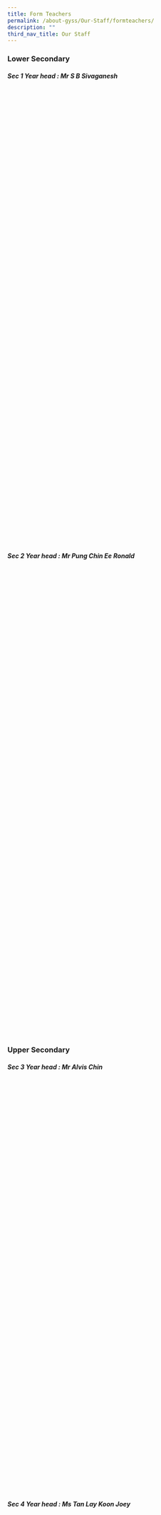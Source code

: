 ```yaml
---
title: Form Teachers
permalink: /about-gyss/Our-Staff/formteachers/
description: ""
third_nav_title: Our Staff
---
```

### Lower Secondary

##### Sec 1 Year head : Mr S B Sivaganesh

<!--td {border: 1px solid #cccccc;}br {mso-data-placement:same-cell;}-->

<table xmlns="http://www.w3.org/1999/xhtml" cellspacing="0" cellpadding="0" dir="ltr" border="1" style="table-layout:fixed;font-size:10pt;font-family:Arial;width:0px;border-collapse:collapse;border:none"><colgroup><col width="149"><col width="361"></colgroup><tbody><tr style="height:21px;"><td style="border-top:1px solid #000000;border-right:1px solid #000000;border-bottom:1px solid #000000;border-left:1px solid #000000;overflow:hidden;padding:2px 3px 2px 3px;vertical-align:bottom;font-family:Calibri;font-size:18pt;font-weight:bold;text-align:center;" data-sheets-value="{&quot;1&quot;:2,&quot;2&quot;:&quot;Form Class&quot;}">Form Class</td><td style="border-top:1px solid #000000;border-right:1px solid #000000;border-bottom:1px solid #000000;overflow:hidden;padding:2px 3px 2px 3px;vertical-align:bottom;font-family:Calibri;font-size:18pt;font-weight:bold;" data-sheets-value="{&quot;1&quot;:2,&quot;2&quot;:&quot;Name of Teacher&quot;}">Name of Teacher</td></tr><tr style="height:21px;"><td style="border-right:1px solid #000000;border-bottom:1px solid #000000;border-left:1px solid #000000;overflow:hidden;padding:2px 3px 2px 3px;vertical-align:bottom;font-family:Calibri;font-size:18pt;font-weight:normal;text-align:center;" data-sheets-value="{&quot;1&quot;:2,&quot;2&quot;:&quot;1E1&quot;,&quot;6&quot;:1}">1E1</td><td style="border-right:1px solid #000000;border-bottom:1px solid #000000;overflow:hidden;padding:2px 3px 2px 3px;vertical-align:bottom;font-family:Calibri;font-size:18pt;font-weight:normal;" data-sheets-value="{&quot;1&quot;:2,&quot;2&quot;:&quot;Mdm Gu Yuehong&quot;}">Mdm Gu Yuehong</td></tr><tr style="height:21px;"><td style="border-right:1px solid #000000;border-bottom:1px solid #000000;border-left:1px solid #000000;overflow:hidden;padding:2px 3px 2px 3px;vertical-align:bottom;font-family:Calibri;font-size:18pt;font-weight:normal;text-align:center;" data-sheets-value="{&quot;1&quot;:2,&quot;2&quot;:&quot;1E1&quot;,&quot;6&quot;:1}">1E1</td><td style="border-right:1px solid #000000;border-bottom:1px solid #000000;overflow:hidden;padding:2px 3px 2px 3px;vertical-align:bottom;font-family:Calibri;font-size:18pt;font-weight:normal;" data-sheets-value="{&quot;1&quot;:2,&quot;2&quot;:&quot;Ms Teo Ping Ting Grace&quot;}">Ms Jasmine Liew</td></tr><tr style="height:21px;"><td style="border-right:1px solid #000000;border-bottom:1px solid #000000;border-left:1px solid #000000;overflow:hidden;padding:2px 3px 2px 3px;vertical-align:bottom;font-family:Calibri;font-size:18pt;font-weight:normal;text-align:center;" data-sheets-value="{&quot;1&quot;:2,&quot;2&quot;:&quot;1E2&quot;,&quot;6&quot;:1}">1E2</td><td style="border-right:1px solid #000000;border-bottom:1px solid #000000;overflow:hidden;padding:2px 3px 2px 3px;vertical-align:bottom;font-family:Calibri;font-size:18pt;font-weight:normal;" data-sheets-value="{&quot;1&quot;:2,&quot;2&quot;:&quot;Ms Maizura Bte Zulkiflie&quot;}">Ms Maizura Bte Zulkiflie</td></tr><tr style="height:21px;"><td style="border-right:1px solid #000000;border-bottom:1px solid #000000;border-left:1px solid #000000;overflow:hidden;padding:2px 3px 2px 3px;vertical-align:bottom;font-family:Calibri;font-size:18pt;font-weight:normal;text-align:center;" data-sheets-value="{&quot;1&quot;:2,&quot;2&quot;:&quot;1E3&quot;,&quot;6&quot;:1}">1E3</td><td style="border-right:1px solid #000000;border-bottom:1px solid #000000;overflow:hidden;padding:2px 3px 2px 3px;vertical-align:bottom;font-family:Calibri;font-size:18pt;font-weight:normal;" data-sheets-value="{&quot;1&quot;:2,&quot;2&quot;:&quot;Miss Tan Ee Ling Janelle&quot;}">Miss Tan Ee Ling Janelle</td></tr><tr style="height:21px;"><td style="border-right:1px solid #000000;border-bottom:1px solid #000000;border-left:1px solid #000000;overflow:hidden;padding:2px 3px 2px 3px;vertical-align:bottom;font-family:Calibri;font-size:18pt;font-weight:normal;text-align:center;" data-sheets-value="{&quot;1&quot;:2,&quot;2&quot;:&quot;1E3&quot;,&quot;6&quot;:1}">1E3</td><td style="border-right:1px solid #000000;border-bottom:1px solid #000000;overflow:hidden;padding:2px 3px 2px 3px;vertical-align:bottom;font-family:Calibri;font-size:18pt;font-weight:normal;" data-sheets-value="{&quot;1&quot;:2,&quot;2&quot;:&quot;Dr Kalpana Selvaraj (ReEO)&quot;}">Dr Kalpana Selvaraj (ReEO)</td></tr><tr style="height:21px;"><td style="border-right:1px solid #000000;border-bottom:1px solid #000000;border-left:1px solid #000000;overflow:hidden;padding:2px 3px 2px 3px;vertical-align:bottom;font-family:Calibri;font-size:18pt;font-weight:normal;text-align:center;" data-sheets-value="{&quot;1&quot;:2,&quot;2&quot;:&quot;1N1&quot;}">1N1</td><td style="border-right:1px solid #000000;border-bottom:1px solid #000000;overflow:hidden;padding:2px 3px 2px 3px;vertical-align:bottom;font-family:Calibri;font-size:18pt;font-weight:normal;" data-sheets-value="{&quot;1&quot;:2,&quot;2&quot;:&quot;Ms Lai Yu Cheng Nicole&quot;}">Ms Lai Yu Cheng Nicole</td></tr><tr style="height:21px;"><td style="border-right:1px solid #000000;border-bottom:1px solid #000000;border-left:1px solid #000000;overflow:hidden;padding:2px 3px 2px 3px;vertical-align:bottom;font-family:Calibri;font-size:18pt;font-weight:normal;text-align:center;" data-sheets-value="{&quot;1&quot;:2,&quot;2&quot;:&quot;1N1&quot;}">1N1</td><td style="border-right:1px solid #000000;border-bottom:1px solid #000000;overflow:hidden;padding:2px 3px 2px 3px;vertical-align:bottom;font-family:Calibri;font-size:18pt;font-weight:normal;" data-sheets-value="{&quot;1&quot;:2,&quot;2&quot;:&quot;Mr Somsadeen (ReEO)&quot;}">Mr Somsadeen (ReEO)</td></tr><tr style="height:21px;"><td style="border-right:1px solid #000000;border-bottom:1px solid #000000;border-left:1px solid #000000;overflow:hidden;padding:2px 3px 2px 3px;vertical-align:bottom;font-family:Calibri;font-size:18pt;font-weight:normal;text-align:center;" data-sheets-value="{&quot;1&quot;:2,&quot;2&quot;:&quot;1N2&quot;}">1N2</td><td style="border-right:1px solid #000000;border-bottom:1px solid #000000;overflow:hidden;padding:2px 3px 2px 3px;vertical-align:bottom;font-family:Calibri;font-size:18pt;font-weight:normal;" data-sheets-value="{&quot;1&quot;:2,&quot;2&quot;:&quot;Ms Shariffah Nadhirah Bte Bagal&quot;}">Ms Shariffah Nadhirah Bte Bagal</td></tr><tr style="height:21px;"><td style="border-right:1px solid #000000;border-bottom:1px solid #000000;border-left:1px solid #000000;overflow:hidden;padding:2px 3px 2px 3px;vertical-align:bottom;font-family:Calibri;font-size:18pt;font-weight:normal;text-align:center;" data-sheets-value="{&quot;1&quot;:2,&quot;2&quot;:&quot;1N2&quot;}">1N2</td><td style="border-right:1px solid #000000;border-bottom:1px solid #000000;overflow:hidden;padding:2px 3px 2px 3px;vertical-align:bottom;font-family:Calibri;font-size:18pt;font-weight:normal;" data-sheets-value="{&quot;1&quot;:2,&quot;2&quot;:&quot;Mr Ow Wai Mun (ReEO)&quot;}">Mr Ow Wai Mun (ReEO)</td></tr><tr style="height:21px;"><td style="border-right:1px solid #000000;border-bottom:1px solid #000000;border-left:1px solid #000000;overflow:hidden;padding:2px 3px 2px 3px;vertical-align:bottom;font-family:Calibri;font-size:18pt;font-weight:normal;text-align:center;" data-sheets-value="{&quot;1&quot;:2,&quot;2&quot;:&quot;1N3&quot;}">1N3</td><td style="border-right:1px solid #000000;border-bottom:1px solid #000000;overflow:hidden;padding:2px 3px 2px 3px;vertical-align:bottom;font-family:Calibri;font-size:18pt;font-weight:normal;" data-sheets-value="{&quot;1&quot;:2,&quot;2&quot;:&quot;Mdm Adaikalasamy Sagayarani&quot;}">Mdm Adaikalasamy Sagayarani</td></tr><tr style="height:21px;"><td style="border-right:1px solid #000000;border-bottom:1px solid #000000;border-left:1px solid #000000;overflow:hidden;padding:2px 3px 2px 3px;vertical-align:bottom;font-family:Calibri;font-size:18pt;font-weight:normal;text-align:center;" data-sheets-value="{&quot;1&quot;:2,&quot;2&quot;:&quot;1N3&quot;}">1N3</td><td style="border-right:1px solid #000000;border-bottom:1px solid #000000;overflow:hidden;padding:2px 3px 2px 3px;vertical-align:bottom;font-family:Calibri;font-size:18pt;font-weight:normal;" data-sheets-value="{&quot;1&quot;:2,&quot;2&quot;:&quot;Mr Cheng Yue Chiang Calvin (PTTS)&quot;}">Mr Cheng Yue Chiang Calvin (PTTS)</td></tr><tr style="height:21px;"><td style="border-right:1px solid #000000;border-bottom:1px solid #000000;border-left:1px solid #000000;overflow:hidden;padding:2px 3px 2px 3px;vertical-align:bottom;font-family:Calibri;font-size:18pt;font-weight:normal;text-align:center;" data-sheets-value="{&quot;1&quot;:2,&quot;2&quot;:&quot;1T1&quot;}">1T1</td><td style="border-right:1px solid #000000;border-bottom:1px solid #000000;overflow:hidden;padding:2px 3px 2px 3px;vertical-align:bottom;font-family:Calibri;font-size:18pt;font-weight:normal;" data-sheets-value="{&quot;1&quot;:2,&quot;2&quot;:&quot;Ms Liu Wei Xian Angeline&quot;}">Ms Liu Wei Xian Angeline</td></tr><tr style="height:21px;"><td style="border-right:1px solid #000000;border-bottom:1px solid #000000;border-left:1px solid #000000;overflow:hidden;padding:2px 3px 2px 3px;vertical-align:bottom;font-family:Calibri;font-size:18pt;font-weight:normal;text-align:center;" data-sheets-value="{&quot;1&quot;:2,&quot;2&quot;:&quot;1T1&quot;}">1T1</td><td style="border-right:1px solid #000000;border-bottom:1px solid #000000;overflow:hidden;padding:2px 3px 2px 3px;vertical-align:bottom;font-family:Calibri;font-size:18pt;font-weight:normal;" data-sheets-value="{&quot;1&quot;:2,&quot;2&quot;:&quot;Mrs Wong-Lee Lye Fun&quot;}">Mrs Wong-Lee Lye Fun</td></tr></tbody></table>

##### Sec 2 Year head : Mr Pung Chin Ee Ronald

<!--td {border: 1px solid #cccccc;}br {mso-data-placement:same-cell;}-->

<table xmlns="http://www.w3.org/1999/xhtml" cellspacing="0" cellpadding="0" dir="ltr" border="1" style="table-layout:fixed;font-size:10pt;font-family:Arial;width:0px;border-collapse:collapse;border:none"><colgroup><col width="149"><col width="361"></colgroup><tbody><tr style="height:21px;"><td style="border-top:1px solid #000000;border-right:1px solid #000000;border-bottom:1px solid #000000;border-left:1px solid #000000;overflow:hidden;padding:2px 3px 2px 3px;vertical-align:bottom;font-family:Calibri;font-size:18pt;font-weight:bold;text-align:center;" data-sheets-value="{&quot;1&quot;:2,&quot;2&quot;:&quot;Form Class&quot;}">Form Class</td><td style="border-top:1px solid #000000;border-right:1px solid #000000;border-bottom:1px solid #000000;overflow:hidden;padding:2px 3px 2px 3px;vertical-align:bottom;font-family:Calibri;font-size:18pt;font-weight:bold;" data-sheets-value="{&quot;1&quot;:2,&quot;2&quot;:&quot;Name of Teacher&quot;}">Name of Teacher</td></tr><tr style="height:21px;"><td style="border-right:1px solid #000000;border-bottom:1px solid #000000;border-left:1px solid #000000;overflow:hidden;padding:2px 3px 2px 3px;vertical-align:bottom;font-family:Calibri;font-size:18pt;font-weight:normal;text-align:center;" data-sheets-value="{&quot;1&quot;:2,&quot;2&quot;:&quot;2E1&quot;,&quot;6&quot;:1}">2E1</td><td style="border-right:1px solid #000000;border-bottom:1px solid #000000;overflow:hidden;padding:2px 3px 2px 3px;vertical-align:bottom;font-family:Calibri;font-size:18pt;font-weight:normal;" data-sheets-value="{&quot;1&quot;:2,&quot;2&quot;:&quot;Mr Loh Zhang Wen&quot;}">Mr Loh Zhang Wen</td></tr><tr style="height:21px;"><td style="border-right:1px solid #000000;border-bottom:1px solid #000000;border-left:1px solid #000000;overflow:hidden;padding:2px 3px 2px 3px;vertical-align:bottom;font-family:Calibri;font-size:18pt;font-weight:normal;text-align:center;" data-sheets-value="{&quot;1&quot;:2,&quot;2&quot;:&quot;2E2&quot;,&quot;6&quot;:1}">2E2</td><td style="border-right:1px solid #000000;border-bottom:1px solid #000000;overflow:hidden;padding:2px 3px 2px 3px;vertical-align:bottom;font-family:Calibri;font-size:18pt;font-weight:normal;" data-sheets-value="{&quot;1&quot;:2,&quot;2&quot;:&quot;Ms Betty Chua Yi Qin (PTTS)&quot;}">Ms Betty Chua Yi Qin (PTTS)</td></tr><tr style="height:21px;"><td style="border-right:1px solid #000000;border-bottom:1px solid #000000;border-left:1px solid #000000;overflow:hidden;padding:2px 3px 2px 3px;vertical-align:bottom;font-family:Calibri;font-size:18pt;font-weight:normal;text-align:center;" data-sheets-value="{&quot;1&quot;:2,&quot;2&quot;:&quot;2E3&quot;,&quot;6&quot;:1}">2E2</td><td style="border-right:1px solid #000000;border-bottom:1px solid #000000;overflow:hidden;padding:2px 3px 2px 3px;vertical-align:bottom;font-family:Calibri;font-size:18pt;font-weight:normal;" data-sheets-value="{&quot;1&quot;:2,&quot;2&quot;:&quot;Ms Betty Chua Yi Qin (PTTS)&quot;}">Mr Daryl Chong</td></tr><tr style="height:21px;"><td style="border-right:1px solid #000000;border-bottom:1px solid #000000;border-left:1px solid #000000;overflow:hidden;padding:2px 3px 2px 3px;vertical-align:bottom;font-family:Calibri;font-size:18pt;font-weight:normal;text-align:center;" data-sheets-value="{&quot;1&quot;:2,&quot;2&quot;:&quot;2E3&quot;,&quot;6&quot;:1}">2E3</td><td style="border-right:1px solid #000000;border-bottom:1px solid #000000;overflow:hidden;padding:2px 3px 2px 3px;vertical-align:bottom;font-family:Calibri;font-size:18pt;font-weight:normal;" data-sheets-value="{&quot;1&quot;:2,&quot;2&quot;:&quot;Mdm Lee Chen Hoon Mavis&quot;}">Mdm Lee Chen Hoon Mavis</td></tr><tr style="height:21px;"><td style="border-right:1px solid #000000;border-bottom:1px solid #000000;border-left:1px solid #000000;overflow:hidden;padding:2px 3px 2px 3px;vertical-align:bottom;font-family:Calibri;font-size:18pt;font-weight:normal;text-align:center;" data-sheets-value="{&quot;1&quot;:2,&quot;2&quot;:&quot;2E4&quot;,&quot;6&quot;:1}">2E4</td><td style="border-right:1px solid #000000;border-bottom:1px solid #000000;overflow:hidden;padding:2px 3px 2px 3px;vertical-align:bottom;font-family:Calibri;font-size:18pt;font-weight:normal;" data-sheets-value="{&quot;1&quot;:2,&quot;2&quot;:&quot;Mr Ryan Lim Xing Yan&quot;}">Mr Ryan Lim Xing Yan</td></tr><tr style="height:21px;"><td style="border-right:1px solid #000000;border-bottom:1px solid #000000;border-left:1px solid #000000;overflow:hidden;padding:2px 3px 2px 3px;vertical-align:bottom;font-family:Calibri;font-size:18pt;font-weight:normal;text-align:center;" data-sheets-value="{&quot;1&quot;:2,&quot;2&quot;:&quot;2N1&quot;}">2N1</td><td style="border-right:1px solid #000000;border-bottom:1px solid #000000;overflow:hidden;padding:2px 3px 2px 3px;vertical-align:bottom;font-family:Calibri;font-size:18pt;font-weight:normal;" data-sheets-value="{&quot;1&quot;:2,&quot;2&quot;:&quot;Miss Ang Fang Jun Priscillia&quot;}">Miss Ang Fang Jun Priscillia</td></tr><tr style="height:21px;"><td style="border-right:1px solid #000000;border-bottom:1px solid #000000;border-left:1px solid #000000;overflow:hidden;padding:2px 3px 2px 3px;vertical-align:bottom;font-family:Calibri;font-size:18pt;font-weight:normal;text-align:center;" data-sheets-value="{&quot;1&quot;:2,&quot;2&quot;:&quot;2N1&quot;}">2N1</td><td style="border-right:1px solid #000000;border-bottom:1px solid #000000;overflow:hidden;padding:2px 3px 2px 3px;vertical-align:bottom;font-family:Calibri;font-size:18pt;font-weight:normal;" data-sheets-value="{&quot;1&quot;:2,&quot;2&quot;:&quot;Mr Koh Wee Yap (CAJT)&quot;}">Mr Koh Wee Yap (CAJT)</td></tr><tr style="height:21px;"><td style="border-right:1px solid #000000;border-bottom:1px solid #000000;border-left:1px solid #000000;overflow:hidden;padding:2px 3px 2px 3px;vertical-align:bottom;font-family:Calibri;font-size:18pt;font-weight:normal;text-align:center;" data-sheets-value="{&quot;1&quot;:2,&quot;2&quot;:&quot;2N2&quot;}">2N2</td><td style="border-right:1px solid #000000;border-bottom:1px solid #000000;overflow:hidden;padding:2px 3px 2px 3px;vertical-align:bottom;font-family:Calibri;font-size:18pt;font-weight:normal;" data-sheets-value="{&quot;1&quot;:2,&quot;2&quot;:&quot;Mr Murtaza Shabbir Kurbanhusen&quot;}">Mr Murtaza Shabbir Kurbanhusen</td></tr><tr style="height:21px;"><td style="border-right:1px solid #000000;border-bottom:1px solid #000000;border-left:1px solid #000000;overflow:hidden;padding:2px 3px 2px 3px;vertical-align:bottom;font-family:Calibri;font-size:18pt;font-weight:normal;text-align:center;" data-sheets-value="{&quot;1&quot;:2,&quot;2&quot;:&quot;2N2&quot;}">2N2</td><td style="border-right:1px solid #000000;border-bottom:1px solid #000000;overflow:hidden;padding:2px 3px 2px 3px;vertical-align:bottom;font-family:Calibri;font-size:18pt;font-weight:normal;" data-sheets-value="{&quot;1&quot;:2,&quot;2&quot;:&quot;Ms Wu Ya-Ting&quot;}">Ms Wu Ya-Ting</td></tr><tr style="height:21px;"><td style="border-right:1px solid #000000;border-bottom:1px solid #000000;border-left:1px solid #000000;overflow:hidden;padding:2px 3px 2px 3px;vertical-align:bottom;font-family:Calibri;font-size:18pt;font-weight:normal;text-align:center;" data-sheets-value="{&quot;1&quot;:2,&quot;2&quot;:&quot;2N3&quot;}">2N3</td><td style="border-right:1px solid #000000;border-bottom:1px solid #000000;overflow:hidden;padding:2px 3px 2px 3px;vertical-align:bottom;font-family:Calibri;font-size:18pt;font-weight:normal;" data-sheets-value="{&quot;1&quot;:2,&quot;2&quot;:&quot;Mr Tan Tai Ngah&quot;}">Mr Tan Tai Ngah</td></tr><tr style="height:21px;"><td style="border-right:1px solid #000000;border-bottom:1px solid #000000;border-left:1px solid #000000;overflow:hidden;padding:2px 3px 2px 3px;vertical-align:bottom;font-family:Calibri;font-size:18pt;font-weight:normal;text-align:center;" data-sheets-value="{&quot;1&quot;:2,&quot;2&quot;:&quot;2N3&quot;}">2N3</td><td style="border-right:1px solid #000000;border-bottom:1px solid #000000;overflow:hidden;padding:2px 3px 2px 3px;vertical-align:bottom;font-family:Calibri;font-size:18pt;font-weight:normal;" data-sheets-value="{&quot;1&quot;:2,&quot;2&quot;:&quot;Mdm Atri Vasudha&quot;}">Mdm Atri Vasudha</td></tr><tr style="height:21px;"><td style="border-right:1px solid #000000;border-bottom:1px solid #000000;border-left:1px solid #000000;overflow:hidden;padding:2px 3px 2px 3px;vertical-align:bottom;font-family:Calibri;font-size:18pt;font-weight:normal;text-align:center;" data-sheets-value="{&quot;1&quot;:2,&quot;2&quot;:&quot;2T1&quot;}">2T1</td><td style="border-right:1px solid #000000;border-bottom:1px solid #000000;overflow:hidden;padding:2px 3px 2px 3px;vertical-align:bottom;font-family:Calibri;font-size:18pt;font-weight:normal;" data-sheets-value="{&quot;1&quot;:2,&quot;2&quot;:&quot;Mdm Koh Gek Meng Ruth&quot;}">Mdm Koh Gek Meng Ruth</td></tr><tr style="height:21px;"><td style="border-right:1px solid #000000;border-bottom:1px solid #000000;border-left:1px solid #000000;overflow:hidden;padding:2px 3px 2px 3px;vertical-align:bottom;font-family:Calibri;font-size:18pt;font-weight:normal;text-align:center;" data-sheets-value="{&quot;1&quot;:2,&quot;2&quot;:&quot;2T1&quot;}">2T1</td><td style="border-right:1px solid #000000;border-bottom:1px solid #000000;overflow:hidden;padding:2px 3px 2px 3px;vertical-align:bottom;font-family:Calibri;font-size:18pt;font-weight:normal;" data-sheets-value="{&quot;1&quot;:2,&quot;2&quot;:&quot;Ms Mardiana Binte Jamaludin&quot;}">Ms Mardiana Binte Jamaludin</td></tr></tbody></table>

### Upper Secondary

##### Sec 3 Year head : Mr Alvis Chin

<!--td {border: 1px solid #cccccc;}br {mso-data-placement:same-cell;}-->

<table xmlns="http://www.w3.org/1999/xhtml" cellspacing="0" cellpadding="0" dir="ltr" border="1" style="table-layout:fixed;font-size:10pt;font-family:Arial;width:0px;border-collapse:collapse;border:none"><colgroup><col width="149"><col width="361"></colgroup><tbody><tr style="height:21px;"><td style="border-top:1px solid #000000;border-right:1px solid #000000;border-bottom:1px solid #000000;border-left:1px solid #000000;overflow:hidden;padding:2px 3px 2px 3px;vertical-align:bottom;font-family:Calibri;font-size:18pt;font-weight:bold;text-align:center;" data-sheets-value="{&quot;1&quot;:2,&quot;2&quot;:&quot;Form Class&quot;}">Form Class</td><td style="border-top:1px solid #000000;border-right:1px solid #000000;border-bottom:1px solid #000000;overflow:hidden;padding:2px 3px 2px 3px;vertical-align:bottom;font-family:Calibri;font-size:18pt;font-weight:bold;" data-sheets-value="{&quot;1&quot;:2,&quot;2&quot;:&quot;Name of Teacher&quot;}">Name of Teacher</td></tr><tr style="height:21px;"><td style="border-right:1px solid #000000;border-bottom:1px solid #000000;border-left:1px solid #000000;overflow:hidden;padding:2px 3px 2px 3px;vertical-align:bottom;font-family:Calibri;font-size:18pt;font-weight:normal;text-align:center;" data-sheets-value="{&quot;1&quot;:2,&quot;2&quot;:&quot;3E1&quot;,&quot;6&quot;:1}">3E1</td><td style="border-right:1px solid #000000;border-bottom:1px solid #000000;overflow:hidden;padding:2px 3px 2px 3px;vertical-align:bottom;font-family:Calibri;font-size:18pt;font-weight:normal;" data-sheets-value="{&quot;1&quot;:2,&quot;2&quot;:&quot;Mrs Cheng Peng Koon Emily (ReEO)&quot;}">Mrs Cheng Peng Koon Emily (ReEO)</td></tr><tr style="height:21px;"><td style="border-right:1px solid #000000;border-bottom:1px solid #000000;border-left:1px solid #000000;overflow:hidden;padding:2px 3px 2px 3px;vertical-align:bottom;font-family:Calibri;font-size:18pt;font-weight:normal;text-align:center;" data-sheets-value="{&quot;1&quot;:2,&quot;2&quot;:&quot;3E2&quot;,&quot;6&quot;:1}">3E2</td><td style="border-right:1px solid #000000;border-bottom:1px solid #000000;overflow:hidden;padding:2px 3px 2px 3px;vertical-align:bottom;font-family:Calibri;font-size:18pt;font-weight:normal;" data-sheets-value="{&quot;1&quot;:2,&quot;2&quot;:&quot;Ms Natasha Ann Paul&quot;}">Ms Natasha Ann Paul</td></tr><tr style="height:21px;"><td style="border-right:1px solid #000000;border-bottom:1px solid #000000;border-left:1px solid #000000;overflow:hidden;padding:2px 3px 2px 3px;vertical-align:bottom;font-family:Calibri;font-size:18pt;font-weight:normal;text-align:center;" data-sheets-value="{&quot;1&quot;:2,&quot;2&quot;:&quot;3E3&quot;,&quot;6&quot;:1}">3E3</td><td style="border-right:1px solid #000000;border-bottom:1px solid #000000;overflow:hidden;padding:2px 3px 2px 3px;vertical-align:bottom;font-family:Calibri;font-size:18pt;font-weight:normal;" data-sheets-value="{&quot;1&quot;:2,&quot;2&quot;:&quot;Ms Wee Jia Qing Charissa&quot;}">Ms Wee Jia Qing Charissa</td></tr><tr style="height:21px;"><td style="border-right:1px solid #000000;border-bottom:1px solid #000000;border-left:1px solid #000000;overflow:hidden;padding:2px 3px 2px 3px;vertical-align:bottom;font-family:Calibri;font-size:18pt;font-weight:normal;text-align:center;" data-sheets-value="{&quot;1&quot;:2,&quot;2&quot;:&quot;3E4&quot;,&quot;6&quot;:1}">3E4</td><td style="border-right:1px solid #000000;border-bottom:1px solid #000000;overflow:hidden;padding:2px 3px 2px 3px;vertical-align:bottom;font-family:Calibri;font-size:18pt;font-weight:normal;" data-sheets-value="{&quot;1&quot;:2,&quot;2&quot;:&quot;Ms Zhao Xiaomeng&quot;}">Ms Zhao Xiaomeng</td></tr><tr style="height:21px;"><td style="border-right:1px solid #000000;border-bottom:1px solid #000000;border-left:1px solid #000000;overflow:hidden;padding:2px 3px 2px 3px;vertical-align:bottom;font-family:Calibri;font-size:18pt;font-weight:normal;text-align:center;" data-sheets-value="{&quot;1&quot;:2,&quot;2&quot;:&quot;3N1&quot;}">3N1</td><td style="border-right:1px solid #000000;border-bottom:1px solid #000000;overflow:hidden;padding:2px 3px 2px 3px;vertical-align:bottom;font-family:Calibri;font-size:18pt;font-weight:normal;" data-sheets-value="{&quot;1&quot;:2,&quot;2&quot;:&quot;Mrs Kamali Balan-Sebina&quot;}">Mrs Kamali Balan-Sebina</td></tr><tr style="height:21px;"><td style="border-right:1px solid #000000;border-bottom:1px solid #000000;border-left:1px solid #000000;overflow:hidden;padding:2px 3px 2px 3px;vertical-align:bottom;font-family:Calibri;font-size:18pt;font-weight:normal;text-align:center;" data-sheets-value="{&quot;1&quot;:2,&quot;2&quot;:&quot;3N1&quot;}">3N1</td><td style="border-right:1px solid #000000;border-bottom:1px solid #000000;overflow:hidden;padding:2px 3px 2px 3px;vertical-align:bottom;font-family:Calibri;font-size:18pt;font-weight:normal;" data-sheets-value="{&quot;1&quot;:2,&quot;2&quot;:&quot;Dr Sanuse Bin Nasir&quot;}">Dr Sanuse Bin Nasir</td></tr><tr style="height:21px;"><td style="border-right:1px solid #000000;border-bottom:1px solid #000000;border-left:1px solid #000000;overflow:hidden;padding:2px 3px 2px 3px;vertical-align:bottom;font-family:Calibri;font-size:18pt;font-weight:normal;text-align:center;" data-sheets-value="{&quot;1&quot;:2,&quot;2&quot;:&quot;3N2&quot;}">3N2</td><td style="border-right:1px solid #000000;border-bottom:1px solid #000000;overflow:hidden;padding:2px 3px 2px 3px;vertical-align:bottom;font-family:Calibri;font-size:18pt;font-weight:normal;" data-sheets-value="{&quot;1&quot;:2,&quot;2&quot;:&quot;Mr Yeo Yew Hwee Andrew&quot;}">Mr Yeo Yew Hwee Andrew</td></tr><tr style="height:21px;"><td style="border-right:1px solid #000000;border-bottom:1px solid #000000;border-left:1px solid #000000;overflow:hidden;padding:2px 3px 2px 3px;vertical-align:bottom;font-family:Calibri;font-size:18pt;font-weight:normal;text-align:center;" data-sheets-value="{&quot;1&quot;:2,&quot;2&quot;:&quot;3N2&quot;}">3N2</td><td style="border-right:1px solid #000000;border-bottom:1px solid #000000;overflow:hidden;padding:2px 3px 2px 3px;vertical-align:bottom;font-family:Calibri;font-size:18pt;font-weight:normal;" data-sheets-value="{&quot;1&quot;:2,&quot;2&quot;:&quot;Miss Vasuki Rengasamy&quot;}">Miss Vasuki Rengasamy</td></tr><tr style="height:21px;"><td style="border-right:1px solid #000000;border-bottom:1px solid #000000;border-left:1px solid #000000;overflow:hidden;padding:2px 3px 2px 3px;vertical-align:bottom;font-family:Calibri;font-size:18pt;font-weight:normal;text-align:center;" data-sheets-value="{&quot;1&quot;:2,&quot;2&quot;:&quot;3T1&quot;}">3T1</td><td style="border-right:1px solid #000000;border-bottom:1px solid #000000;overflow:hidden;padding:2px 3px 2px 3px;vertical-align:bottom;font-family:Calibri;font-size:18pt;font-weight:normal;" data-sheets-value="{&quot;1&quot;:2,&quot;2&quot;:&quot;Mdm Siti Asnah Bte Basir&quot;}">Mdm Siti Asnah Bte Basir</td></tr><tr style="height:21px;"><td style="border-right:1px solid #000000;border-bottom:1px solid #000000;border-left:1px solid #000000;overflow:hidden;padding:2px 3px 2px 3px;vertical-align:bottom;font-family:Calibri;font-size:18pt;font-weight:normal;text-align:center;" data-sheets-value="{&quot;1&quot;:2,&quot;2&quot;:&quot;3T1&quot;}">3T1</td><td style="border-right:1px solid #000000;border-bottom:1px solid #000000;overflow:hidden;padding:2px 3px 2px 3px;vertical-align:bottom;font-family:Calibri;font-size:18pt;font-weight:normal;" data-sheets-value="{&quot;1&quot;:2,&quot;2&quot;:&quot;Miss Lily Lim (CAJT)&quot;}">Miss Lily Lim (CAJT)</td></tr></tbody></table>

##### Sec 4 Year head : Ms Tan Lay Koon Joey

<!--td {border: 1px solid #cccccc;}br {mso-data-placement:same-cell;}-->

<table xmlns="http://www.w3.org/1999/xhtml" cellspacing="0" cellpadding="0" dir="ltr" border="1" style="table-layout:fixed;font-size:10pt;font-family:Arial;width:0px;border-collapse:collapse;border:none"><colgroup><col width="149"><col width="361"></colgroup><tbody><tr style="height:21px;"><td style="border-top:1px solid #000000;border-right:1px solid #000000;border-bottom:1px solid #000000;border-left:1px solid #000000;overflow:hidden;padding:2px 3px 2px 3px;vertical-align:bottom;font-family:Calibri;font-size:18pt;font-weight:bold;text-align:center;" data-sheets-value="{&quot;1&quot;:2,&quot;2&quot;:&quot;Form Class&quot;}">Form Class</td><td style="border-top:1px solid #000000;border-right:1px solid #000000;border-bottom:1px solid #000000;overflow:hidden;padding:2px 3px 2px 3px;vertical-align:bottom;font-family:Calibri;font-size:18pt;font-weight:bold;" data-sheets-value="{&quot;1&quot;:2,&quot;2&quot;:&quot;Name of Teacher&quot;}">Name of Teacher</td></tr><tr style="height:21px;"><td style="border-right:1px solid #000000;border-bottom:1px solid #000000;border-left:1px solid #000000;overflow:hidden;padding:2px 3px 2px 3px;vertical-align:bottom;font-family:Calibri;font-size:18pt;font-weight:normal;text-align:center;" data-sheets-value="{&quot;1&quot;:2,&quot;2&quot;:&quot;4E1&quot;,&quot;6&quot;:1}">4E1</td><td style="border-right:1px solid #000000;border-bottom:1px solid #000000;overflow:hidden;padding:2px 3px 2px 3px;vertical-align:bottom;font-family:Calibri;font-size:18pt;font-weight:normal;" data-sheets-value="{&quot;1&quot;:2,&quot;2&quot;:&quot;Mrs Lim-Goh Poh Geok&quot;}">Mrs Lim-Goh Poh Geok</td></tr><tr style="height:21px;"><td style="border-right:1px solid #000000;border-bottom:1px solid #000000;border-left:1px solid #000000;overflow:hidden;padding:2px 3px 2px 3px;vertical-align:bottom;font-family:Calibri;font-size:18pt;font-weight:normal;text-align:center;" data-sheets-value="{&quot;1&quot;:2,&quot;2&quot;:&quot;4E2&quot;,&quot;6&quot;:1}">4E2</td><td style="border-right:1px solid #000000;border-bottom:1px solid #000000;overflow:hidden;padding:2px 3px 2px 3px;vertical-align:bottom;font-family:Calibri;font-size:18pt;font-weight:normal;" data-sheets-value="{&quot;1&quot;:2,&quot;2&quot;:&quot;Mr Tan Bing Quan Justin&quot;}">Mr Tan Bing Quan Justin</td></tr><tr style="height:21px;"><td style="border-right:1px solid #000000;border-bottom:1px solid #000000;border-left:1px solid #000000;overflow:hidden;padding:2px 3px 2px 3px;vertical-align:bottom;font-family:Calibri;font-size:18pt;font-weight:normal;text-align:center;" data-sheets-value="{&quot;1&quot;:2,&quot;2&quot;:&quot;4E3&quot;,&quot;6&quot;:1}">4E3</td><td style="border-right:1px solid #000000;border-bottom:1px solid #000000;overflow:hidden;padding:2px 3px 2px 3px;vertical-align:bottom;font-family:Calibri;font-size:18pt;font-weight:normal;" data-sheets-value="{&quot;1&quot;:2,&quot;2&quot;:&quot;Miss Lin Zhenfang Eleri&quot;}">Miss Lin Zhenfang Eleri</td></tr><tr style="height:21px;"><td style="border-right:1px solid #000000;border-bottom:1px solid #000000;border-left:1px solid #000000;overflow:hidden;padding:2px 3px 2px 3px;vertical-align:bottom;font-family:Calibri;font-size:18pt;font-weight:normal;text-align:center;" data-sheets-value="{&quot;1&quot;:2,&quot;2&quot;:&quot;4E4&quot;,&quot;6&quot;:1}">4E4</td><td style="border-right:1px solid #000000;border-bottom:1px solid #000000;overflow:hidden;padding:2px 3px 2px 3px;vertical-align:bottom;font-family:Calibri;font-size:18pt;font-weight:normal;" data-sheets-value="{&quot;1&quot;:2,&quot;2&quot;:&quot;Mr See Yong Xin&quot;}">Mr See Yong Xin</td></tr><tr style="height:21px;"><td style="border-right:1px solid #000000;border-bottom:1px solid #000000;border-left:1px solid #000000;overflow:hidden;padding:2px 3px 2px 3px;vertical-align:bottom;font-family:Calibri;font-size:18pt;font-weight:normal;text-align:center;" data-sheets-value="{&quot;1&quot;:2,&quot;2&quot;:&quot;4N1&quot;}">4N1</td><td style="border-right:1px solid #000000;border-bottom:1px solid #000000;overflow:hidden;padding:2px 3px 2px 3px;vertical-align:bottom;font-family:Calibri;font-size:18pt;font-weight:normal;" data-sheets-value="{&quot;1&quot;:2,&quot;2&quot;:&quot;Ms Shan Qi&quot;}">Ms Shan Qi</td></tr><tr style="height:21px;"><td style="border-right:1px solid #000000;border-bottom:1px solid #000000;border-left:1px solid #000000;overflow:hidden;padding:2px 3px 2px 3px;vertical-align:bottom;font-family:Calibri;font-size:18pt;font-weight:normal;text-align:center;" data-sheets-value="{&quot;1&quot;:2,&quot;2&quot;:&quot;4N1&quot;}">4N1</td><td style="border-right:1px solid #000000;border-bottom:1px solid #000000;overflow:hidden;padding:2px 3px 2px 3px;vertical-align:bottom;font-family:Calibri;font-size:18pt;font-weight:normal;" data-sheets-value="{&quot;1&quot;:2,&quot;2&quot;:&quot;Mr Nicholas Ang Chye Huat&quot;}">Mr Nicholas Ang Chye Huat</td></tr><tr style="height:21px;"><td style="border-right:1px solid #000000;border-bottom:1px solid #000000;border-left:1px solid #000000;overflow:hidden;padding:2px 3px 2px 3px;vertical-align:bottom;font-family:Calibri;font-size:18pt;font-weight:normal;text-align:center;" data-sheets-value="{&quot;1&quot;:2,&quot;2&quot;:&quot;4N2&quot;}">4N2</td><td style="border-right:1px solid #000000;border-bottom:1px solid #000000;overflow:hidden;padding:2px 3px 2px 3px;vertical-align:bottom;font-family:Calibri;font-size:18pt;font-weight:normal;" data-sheets-value="{&quot;1&quot;:2,&quot;2&quot;:&quot;Miss Chuang Chea Chee&quot;}">Miss Chuang Chea Chee</td></tr><tr style="height:21px;"><td style="border-right:1px solid #000000;border-bottom:1px solid #000000;border-left:1px solid #000000;overflow:hidden;padding:2px 3px 2px 3px;vertical-align:bottom;font-family:Calibri;font-size:18pt;font-weight:normal;text-align:center;" data-sheets-value="{&quot;1&quot;:2,&quot;2&quot;:&quot;4N2&quot;}">4N2</td><td style="border-right:1px solid #000000;border-bottom:1px solid #000000;overflow:hidden;padding:2px 3px 2px 3px;vertical-align:bottom;font-family:Calibri;font-size:18pt;font-weight:normal;" data-sheets-value="{&quot;1&quot;:2,&quot;2&quot;:&quot;Mr Zheng Jie&quot;}">Mr Zheng Jie</td></tr><tr style="height:21px;"><td style="border-right:1px solid #000000;border-bottom:1px solid #000000;border-left:1px solid #000000;overflow:hidden;padding:2px 3px 2px 3px;vertical-align:bottom;font-family:Calibri;font-size:18pt;font-weight:normal;text-align:center;" data-sheets-value="{&quot;1&quot;:2,&quot;2&quot;:&quot;4N3&quot;}">4N3</td><td style="border-right:1px solid #000000;border-bottom:1px solid #000000;overflow:hidden;padding:2px 3px 2px 3px;vertical-align:bottom;font-family:Calibri;font-size:18pt;font-weight:normal;" data-sheets-value="{&quot;1&quot;:2,&quot;2&quot;:&quot;Ms Choo Hui Min Cheryl&quot;}">Ms Choo Hui Min Cheryl</td></tr><tr style="height:21px;"><td style="border-right:1px solid #000000;border-bottom:1px solid #000000;border-left:1px solid #000000;overflow:hidden;padding:2px 3px 2px 3px;vertical-align:bottom;font-family:Calibri;font-size:18pt;font-weight:normal;text-align:center;" data-sheets-value="{&quot;1&quot;:2,&quot;2&quot;:&quot;4N3&quot;}">4N3</td><td style="border-right:1px solid #000000;border-bottom:1px solid #000000;overflow:hidden;padding:2px 3px 2px 3px;vertical-align:bottom;font-family:Calibri;font-size:18pt;font-weight:normal;" data-sheets-value="{&quot;1&quot;:2,&quot;2&quot;:&quot;Miss Nailul Shakhira Bte Mohd Rusli&quot;}">Miss Nailul Shakhira Bte Mohd Rusli</td></tr><tr style="height:21px;"><td style="border-right:1px solid #000000;border-bottom:1px solid #000000;border-left:1px solid #000000;overflow:hidden;padding:2px 3px 2px 3px;vertical-align:bottom;font-family:Calibri;font-size:18pt;font-weight:normal;text-align:center;" data-sheets-value="{&quot;1&quot;:2,&quot;2&quot;:&quot;4T1&quot;}">4T1</td><td style="border-right:1px solid #000000;border-bottom:1px solid #000000;overflow:hidden;padding:2px 3px 2px 3px;vertical-align:bottom;font-family:Calibri;font-size:18pt;font-weight:normal;" data-sheets-value="{&quot;1&quot;:2,&quot;2&quot;:&quot;Mdm Ratna d/o Selvadurai&quot;}">Mdm Ratna d/o Selvadurai</td></tr><tr style="height:21px;"><td style="border-right:1px solid #000000;border-bottom:1px solid #000000;border-left:1px solid #000000;overflow:hidden;padding:2px 3px 2px 3px;vertical-align:bottom;font-family:Calibri;font-size:18pt;font-weight:normal;text-align:center;" data-sheets-value="{&quot;1&quot;:2,&quot;2&quot;:&quot;4T1&quot;}">4T1</td><td style="border-right:1px solid #000000;border-bottom:1px solid #000000;overflow:hidden;padding:2px 3px 2px 3px;vertical-align:bottom;font-family:Calibri;font-size:18pt;font-weight:normal;" data-sheets-value="{&quot;1&quot;:2,&quot;2&quot;:&quot;Ms Tan Shu Wen Suvenna&quot;}">Ms Tan Shu Wen Suvenna</td></tr><tr style="height:21px;"><td style="border-right:1px solid #000000;border-bottom:1px solid #000000;border-left:1px solid #000000;overflow:hidden;padding:2px 3px 2px 3px;vertical-align:bottom;font-family:Calibri;font-size:18pt;font-weight:normal;text-align:center;" data-sheets-value="{&quot;1&quot;:2,&quot;2&quot;:&quot;5N1&quot;}">5N1</td><td style="border-right:1px solid #000000;border-bottom:1px solid #000000;overflow:hidden;padding:2px 3px 2px 3px;vertical-align:bottom;font-family:Calibri;font-size:18pt;font-weight:normal;" data-sheets-value="{&quot;1&quot;:2,&quot;2&quot;:&quot;Mr Kok Woon Poh&quot;}">Mr Kok Woon Poh</td></tr></tbody></table>